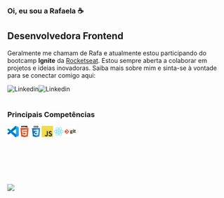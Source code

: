 ### Oi, eu sou a Rafaela ☕

 ## Desenvolvedora Frontend

Geralmente me chamam de Rafa e atualmente estou participando do bootcamp <b>Ignite</b> da [Rocketseat](https://www.rocketseat.com.br/). Estou sempre aberta a colaborar em projetos e ideias inovadoras. Saiba mais sobre mim e sinta-se à vontade para se conectar comigo aqui:

 <a href="https://www.linkedin.com/in/rafaela-miranda/" target="_blank"><img align="left" alt="Linkedin" src="https://img.shields.io/badge/LinkedIn-0077B5?style=for-the-badge&logo=linkedin&logoColor=white" /></a>
 <a href="mailto:rafaela-gomes@outlook.com" target="_blank"><img align="left" alt="Linkedin" src="https://img.shields.io/badge/Microsoft_Outlook-0078D4?style=for-the-badge&logo=microsoft-outlook&logoColor=white" /></a>

<br><br>

### Principais Competências

<img align="left" alt="Visual Studio Code" width="26px" src="https://raw.githubusercontent.com/github/explore/80688e429a7d4ef2fca1e82350fe8e3517d3494d/topics/visual-studio-code/visual-studio-code.png" />
<img align="left" alt="HTML5" width="26px" src="https://raw.githubusercontent.com/github/explore/80688e429a7d4ef2fca1e82350fe8e3517d3494d/topics/html/html.png" />
<img align="left" alt="CSS3" width="26px" src="https://raw.githubusercontent.com/github/explore/80688e429a7d4ef2fca1e82350fe8e3517d3494d/topics/css/css.png" />
<img align="left" alt="JavaScript" width="26px" src="https://raw.githubusercontent.com/github/explore/80688e429a7d4ef2fca1e82350fe8e3517d3494d/topics/javascript/javascript.png" />
<img align="left" alt="React" width="26px" src="https://raw.githubusercontent.com/github/explore/80688e429a7d4ef2fca1e82350fe8e3517d3494d/topics/react/react.png" />
<!-- <img align="left" alt="Node" width="26px" src="https://raw.githubusercontent.com/github/explore/80688e429a7d4ef2fca1e82350fe8e3517d3494d/topics/nodejs/nodejs.png" /> -->
<!-- <img align="left" alt="Node" width="26px" src="https://raw.githubusercontent.com/github/explore/80688e429a7d4ef2fca1e82350fe8e3517d3494d/topics/typescript/typescript.png" /> -->
<img align="left" alt="Git" width="26px" src="https://raw.githubusercontent.com/github/explore/80688e429a7d4ef2fca1e82350fe8e3517d3494d/topics/git/git.png" />



<br><br><br><br><br><br><br>
<div>
  <a href="https://github.com/RafaelaMiranda">
  <img width="500vw" src="https://github-readme-stats.vercel.app/api?username=rafaelamiranda&show_icons=true&theme=dracula&include_all_commits=true&count_private=true"/>
  </a>
<div>

